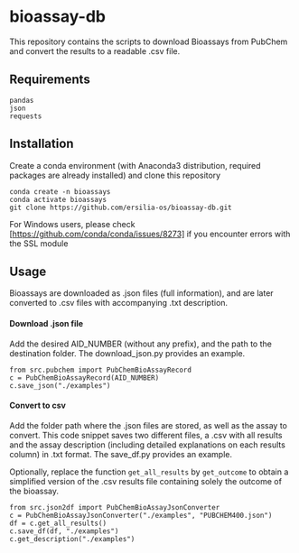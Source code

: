 # bioassay-db
This repository contains the scripts to download Bioassays from PubChem and convert the results to a readable .csv file.

## Requirements
```
pandas
json
requests
```

## Installation
Create a conda environment (with Anaconda3 distribution, required packages are already installed) and clone this repository
```
conda create -n bioassays
conda activate bioassays
git clone https://github.com/ersilia-os/bioassay-db.git
```
For Windows users, please check [https://github.com/conda/conda/issues/8273] if you encounter errors with the SSL module

## Usage
Bioassays are downloaded as .json files (full information), and are later converted to .csv files with accompanying .txt description.
#### Download .json file
Add the desired AID_NUMBER (without any prefix), and the path to the destination folder. The download_json.py provides an example.
```
from src.pubchem import PubChemBioAssayRecord
c = PubChemBioAssayRecord(AID_NUMBER)
c.save_json("./examples")
```

#### Convert to csv
Add the folder path where the .json files are stored, as well as the assay to convert. This code snippet saves two different files, a .csv with all results and the assay description (including detailed explanations on each results column) in .txt format. The save_df.py provides an example.

Optionally, replace the function `get_all_results` by `get_outcome` to obtain a simplified version of the .csv results file containing solely the outcome of the bioassay.
```
from src.json2df import PubChemBioAssayJsonConverter
c = PubChemBioAssayJsonConverter("./examples", "PUBCHEM400.json")
df = c.get_all_results()
c.save_df(df, "./examples")
c.get_description("./examples")
```
